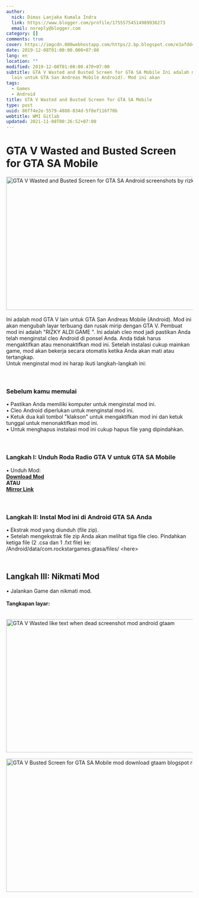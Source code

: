 ```yaml
---
author:
  nick: Dimas Lanjaka Kumala Indra
  link: https://www.blogger.com/profile/17555754514989936273
  email: noreply@blogger.com
category: []
comments: true
cover: https://imgcdn.000webhostapp.com/https/2.bp.blogspot.com/e3afdd467190d47484824fe04dc9b973.jpeg
date: 2019-12-08T01:00:00.000+07:00
lang: en
location: ""
modified: 2019-12-08T01:00:00.470+07:00
subtitle: GTA V Wasted and Busted Screen for GTA SA Mobile Ini adalah mod GTA V
  lain untuk GTA San Andreas Mobile Android). Mod ini akan
tags:
  - Games
  - Android
title: GTA V Wasted and Busted Screen for GTA SA Mobile
type: post
uuid: 86ff4e2e-5579-4888-834d-5f8ef116f70b
webtitle: WMI Gitlab
updated: 2021-11-08T00:26:52+07:00
---
```


<div id="A-G-C" date="20 Nov 2019 17:57:07"><!--original--><div id="agcontent"><div class="post"><div class="post-header"><div class="post-head"><h1 class="notranslate" for="title"> GTA V Wasted and Busted Screen for GTA SA Mobile </h1></div></div><article><div class="post-body entry-content" id="post-body-7175131496001465824"><div id="adsense-target"><div class="separator"> <span><img alt="GTA V Wasted and Busted Screen for GTA SA Android screenshots by rizky aldi game gtaam" height="360" src="https://imgcdn.000webhostapp.com/https/2.bp.blogspot.com/e3afdd467190d47484824fe04dc9b973.jpeg" title="Gta V Layar Terbuang Dan Rusak Untuk Gta Sa Mobile - Gta Android Modding" width="640"></span> </div> <span><br></span> <span class="notranslate"> <span>Ini adalah mod GTA V lain untuk GTA San Andreas Mobile (Android).</span></span> <span class="notranslate"> <span>Mod ini akan mengubah layar terbuang dan rusak mirip dengan GTA V. Pembuat mod ini adalah "RIZKY ALDI GAME</span> <span>".</span></span> <span class="notranslate"> <span>Ini adalah cleo mod jadi pastikan Anda telah menginstal cleo Android di ponsel Anda.</span></span> <span class="notranslate"> <span>Anda tidak harus mengaktifkan atau menonaktifkan mod ini.</span></span> <span class="notranslate"> <span>Setelah instalasi cukup mainkan game, mod akan bekerja secara otomatis ketika Anda akan mati atau tertangkap.</span></span> <br> <span class="notranslate"> <span>Untuk menginstal mod ini harap ikuti langkah-langkah ini:</span></span> <br> <span><br></span> <br><h3> <span class="notranslate"> <b><span>Sebelum kamu memulai</span></b></span> </h3> <span class="notranslate"> <span>• Pastikan Anda memiliki komputer untuk menginstal mod ini.</span></span> <br> <span class="notranslate"> <span>• Cleo Android diperlukan untuk menginstal mod ini.</span></span> <br> <span class="notranslate"> <span>• Ketuk dua kali tombol "klakson" untuk mengaktifkan mod ini dan ketuk tunggal untuk menonaktifkan mod ini.</span></span> <br> <span class="notranslate"> <span>• Untuk menghapus instalasi mod ini cukup hapus file yang dipindahkan.</span></span> <br> <span><br></span> <br><h3> <span class="notranslate"> <span><b><span>Langkah I: Unduh</span></b> <span>Roda Radio GTA V untuk GTA SA Mobile</span></span></span> </h3> <span class="notranslate"> <span>• Unduh Mod:</span></span> <br> <span><b><a href="https://dimaslanjaka.github.io/page/safelink.html?url=aHR0cDovL2FkZi5seS8xblNZZTk=" class="notranslate">Download Mod</a></b></span> <br> <span class="notranslate"> <span><b>ATAU</b></span></span> <span><b><br> <a href="https://dimaslanjaka.github.io/page/safelink.html?url=aHR0cHM6Ly9kcml2ZS5nb29nbGUuY29tL2ZpbGUvZC8wQjZfSHRnMzZzNk8zVm10Uk9WUkxOVVpMVFZrL3ZpZXc/dXNwPXNoYXJpbmc=" class="notranslate">Mirror Link</a></b></span> <br> <span><br></span> <br><h3> <span class="notranslate"> <b><span>Langkah II: Instal Mod ini di Android GTA SA Anda</span></b></span> </h3> <span class="notranslate"> <span>• Ekstrak mod yang diunduh (file zip).</span></span> <br> <span class="notranslate"> <span>• Setelah mengekstrak file zip Anda akan melihat tiga file cleo.</span></span> <span class="notranslate"> <span>Pindahkan ketiga file (2 .csa dan 1 .fxt file) ke:</span></span> <br> <span class="notranslate"> <span>/Android/data/com.rockstargames.gtasa/files/ &lt;here&gt;</span></span> <br><h2> <span><br></span> <span class="notranslate"> <span><b><span>Langkah III: Nikmati Mod</span></b></span></span> </h2> <span class="notranslate"> <span>• Jalankan Game dan nikmati mod.</span></span> <br> <span><br></span> <span class="notranslate"> <span><b><span>Tangkapan layar:</span></b></span></span> <br> <span><br></span> <br><div class="separator"> <span><img alt="GTA V Wasted like text when dead screenshot mod android gtaam" height="360" src="https://imgcdn.000webhostapp.com/https/2.bp.blogspot.com/ded819880e36ca3b41163d077b1c93ae.jpeg" title="Gta V Layar Terbuang Dan Rusak Untuk Gta Sa Mobile - Gta Android Modding" width="640"></span> </div><br><div class="separator"> <span><img alt="GTA V Busted Screen for GTA SA Mobile mod download gtaam blogspot rizky" height="360" src="https://imgcdn.000webhostapp.com/https/1.bp.blogspot.com/f4c939c573f2e0f05b03e7444cf31aba.jpeg" title="Gta V Layar Terbuang Dan Rusak Untuk Gta Sa Mobile - Gta Android Modding" width="640"></span> </div></div></div></article></div></div></div>  <script src="https://codepen.io/dimaslanjaka/pen/aQRrbR.js"></script>  <script>document.querySelectorAll("pre,code");
  pretext.forEach(function (el) {
    el.classList.toggle("notranslate", true);
  });</script>